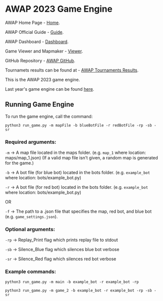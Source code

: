 # AWAP 2023 Game Engine

AWAP Home Page - [Home](https://awap.acmatcmu.com/).

AWAP Official Guide - [Guide](https://docs.google.com/document/d/1piTDL6cHUQIYDfd75VNeHqWmxzcqkFHyf-bdmmrDsmc/edit#).

AWAP Dashboard - [Dashboard](https://dashboard.awap.acmatcmu.com/).

Game Viewer and Mapmaker - [Viewer](https://awap.acmatcmu.com/view).

GitHub Repository - [AWAP GitHub](https://github.com/ACM-CMU/awap-engine-2023-public).

Tournamets results can be found at - [AWAP Tournaments Results](https://challonge.com/ii3qtozf).

This is the AWAP 2023 game engine.

Last year's game engine can be found [here](https://github.com/rzhan11/awap2022-engine).

## Running Game Engine

To run the game engine, call the command:

`python3 run_game.py -m mapFile -b blueBotFile -r redBotFile -rp -sb -sr`

### Required arguments:

`-m` -> A map file located in the maps folder. (e.g. `map_1` where location: maps/map_1.json) (If a valid map file isn't given, a random map is generated for the game.)

`-b` -> A bot file (for blue bot) located in the bots folder. (e.g. `example_bot` where location: bots/example_bot.py)

`-r` -> A bot file (for red bot) located in the bots folder. (e.g. `example_bot` where location: bots/example_bot.py) 

OR

`-f` -> The path to a .json file that specifies the map, red bot, and blue bot (e.g. `game_settings.json`).

### Optional arguments:

`-rp` -> Replay_Print flag which prints replay file to stdout

`-sb` -> Silence_Blue flag which silences blue bot verbose

`-sr` -> Silence_Red flag which silences red bot verbose

### Example commands:

`python3 run_game.py -m main -b example_bot -r example_bot -rp`

`python3 run_game.py -m game_2 -b example_bot -r example_bot -rp -sb -sr`
